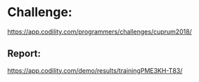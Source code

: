 ﻿# Challenge: 
https://app.codility.com/programmers/challenges/cuprum2018/

## Report:
https://app.codility.com/demo/results/trainingPME3KH-T83/